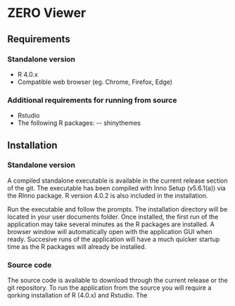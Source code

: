# ZERO Viewer

## Requirements 

### Standalone version

- R 4.0.x 
- Compatible web browser (eg. Chrome, Firefox, Edge)

### Additional requirements for running from source

- Rstudio
- The following R packages:
-- shinythemes

## Installation

### Standalone version

A compiled standalone executable is available in the current release section of the git. The executable has been compiled with Inno Setup (v5.6.1(a)) via the RInno package. R version 4.0.2 is also included in the installation. 

Run the executable and follow the prompts. The installation directory will be located in your user documents folder. Once installed, the first run of the application may take several minutes as the R packages are installed. A browser window will automatically open with the application GUI when ready. Succesive runs of the application will have a much quicker startup time as the R packages will already be installed. 

### Source code

The source code is available to download through the current release or the git repository. To run the application from the source you will require a qorking installation of R (4.0.x) and Rstudio. The 
